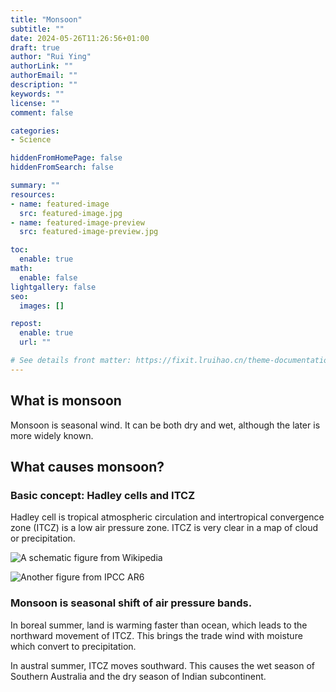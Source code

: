 ```yaml
---
title: "Monsoon"
subtitle: ""
date: 2024-05-26T11:26:56+01:00
draft: true
author: "Rui Ying"
authorLink: ""
authorEmail: ""
description: ""
keywords: ""
license: ""
comment: false

categories:
- Science

hiddenFromHomePage: false
hiddenFromSearch: false

summary: ""
resources:
- name: featured-image
  src: featured-image.jpg
- name: featured-image-preview
  src: featured-image-preview.jpg

toc:
  enable: true
math:
  enable: false
lightgallery: false
seo:
  images: []

repost:
  enable: true
  url: ""

# See details front matter: https://fixit.lruihao.cn/theme-documentation-content/#front-matter
---
```


<!--more-->
## What is monsoon
Monsoon is seasonal wind. It can be both dry and wet, although the later is more widely known.


## What causes monsoon?
### Basic concept: Hadley cells and ITCZ
Hadley cell is tropical atmospheric circulation and intertropical convergence zone (ITCZ) is a low air pressure zone. ITCZ is very clear in a map of cloud or precipitation.

![A schematic figure from Wikipedia](https://en.wikipedia.org/wiki/Trade_winds#/media/File:Earth_Global_Circulation_-_en.svg)

![Another figure from IPCC AR6](https://www.ipcc.ch/report/ar6/wg1/downloads/figures/IPCC_AR6_WGI_Figure_8_21.png)

### Monsoon is seasonal shift of air pressure bands. 

In boreal summer, land is warming faster than ocean, which leads to the northward movement of ITCZ. This brings the trade wind with moisture which convert to precipitation.

In austral summer, ITCZ moves southward. This causes the wet season of Southern Australia and the dry season of Indian subcontinent.
